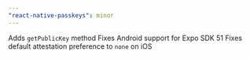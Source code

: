 ```yaml
---
"react-native-passkeys": minor
---
```


Adds `getPublicKey` method
Fixes Android support for Expo SDK 51
Fixes default attestation preference to `none` on iOS